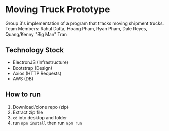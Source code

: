 # Moving Truck Prototype

Group 3's implementation of a program that tracks moving shipment trucks.
Team Members: Rahul Datta, Hoang Pham, Ryan Pham, Dale Reyes, Quang/Kenny "Big Man" Tran

## Technology Stock
- ElectronJS (Infrastructure)
- Bootstrap (Design)
- Axios (HTTP Requests)
- AWS (DB)

## How to run 
1. Download/clone repo (zip)
2. Extract zip file
3. `cd` into desktop and folder
4. run `npm install` then run `npm run`
